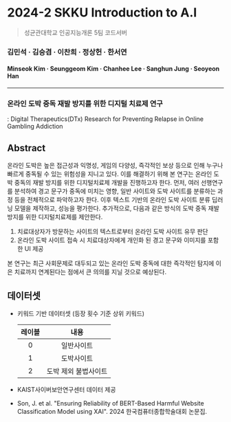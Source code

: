 # 2024-2 SKKU Introduction to A.I
> 성균관대학교 인공지능개론 5팀 코드서버

### 김민석 · 김승겸 · 이찬희 · 정상헌 · 한서연
#### Minseok Kim · Seunggeom Kim ·  Chanhee Lee ·  Sanghun Jung ·  Seoyeon Han

-----



### 온라인 도박 중독 재발 방지를 위한 디지털 치료제 연구
: Digital Therapeutics(DTx) Research for Preventing Relapse in Online Gambling Addiction


## Abstract
온라인 도박은 높은 접근성과 익명성, 게임의 다양성, 즉각적인 보상 등으로 인해 누구나 빠르게 중독될 수 있는 위험성을 지니고 있다. 이를 해결하기 위해 본 연구는 온라인 도박 중독의 재발 방지를 위한 디지털치료제 개발을 진행하고자 한다. 먼저, 여러 선행연구를 분석하여 경고 문구가 중독에 미치는 영향, 일반 사이트와 도박 사이트를 분류하는 과정 등을 전체적으로 파악하고자 한다. 이후 텍스트 기반의 온라인 도박 사이트 분류 딥러닝 모델을 제작하고, 성능을 평가한다.
추가적으로, 다음과 같은 방식의 도박 중독 재발 방지를 위한 디지털치료제를 제안한다.
1. 치료대상자가 방문하는 사이트의 텍스트로부터 온라인 도박 사이트 유무 판단
2. 온라인 도박 사이트 접속 시 치료대상자에게 개인화 된 경고 문구와 이미지를 포함한 UI 제공 

본 연구는 최근 사회문제로 대두되고 있는 온라인 도박 중독에 대한 즉각적인 탐지에 이은 치료까지 연계된다는 점에서 큰 의의를 지닐 것으로 예상된다.

## 데이터셋
+ 키워드 기반 데이터셋 (등장 횟수 기준 상위 키워드)
  
  | 레이블 | 내용 |
  |:---:|:---:|
  |0|일반사이트|
  |1|도박사이트|
  |2|도박 제외 불법사이트|
+ KAIST사이버보안연구센터 데이터 제공
+ Son, J. et al. "Ensuring Reliability of BERT-Based Harmful Website Classification Model using XAI". 2024 한국컴퓨터종합학술대회 논문집.

